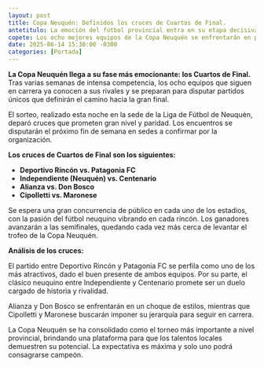 ```yaml
---
layout: post
title: Copa Neuquén: Definidos los cruces de Cuartos de Final.
antetitulo: La emoción del fútbol provincial entra en su etapa decisiva.
copete: Los ocho mejores equipos de la Copa Neuquén se enfrentarán en partidos únicos, con favoritos y sorpresas buscando el título provincial.
date: 2025-06-14 15:30:00 -0300
categories: [Portada]
---
```


**La Copa Neuquén llega a su fase más emocionante: los Cuartos de Final.** Tras varias semanas de intensa competencia, los ocho equipos que siguen en carrera ya conocen a sus rivales y se preparan para disputar partidos únicos que definirán el camino hacia la gran final.

El sorteo, realizado esta noche en la sede de la Liga de Fútbol de Neuquén, deparó cruces que prometen gran nivel y paridad. Los encuentros se disputarán el próximo fin de semana en sedes a confirmar por la organización.

**Los cruces de Cuartos de Final son los siguientes:**

* **Deportivo Rincón vs. Patagonia FC**
* **Independiente (Neuquén) vs. Centenario**
* **Alianza vs. Don Bosco**
* **Cipolletti vs. Maronese**

Se espera una gran concurrencia de público en cada uno de los estadios, con la pasión del fútbol neuquino vibrando en cada rincón. Los ganadores avanzarán a las semifinales, quedando cada vez más cerca de levantar el trofeo de la Copa Neuquén.

**Análisis de los cruces:**

El partido entre Deportivo Rincón y Patagonia FC se perfila como uno de los más atractivos, dado el buen presente de ambos equipos. Por su parte, el clásico neuquino entre Independiente y Centenario promete ser un duelo cargado de historia y rivalidad.

Alianza y Don Bosco se enfrentarán en un choque de estilos, mientras que Cipolletti y Maronese buscarán imponer su jerarquía para seguir en carrera.

La Copa Neuquén se ha consolidado como el torneo más importante a nivel provincial, brindando una plataforma para que los talentos locales demuestren su potencial. La expectativa es máxima y solo uno podrá consagrarse campeón.